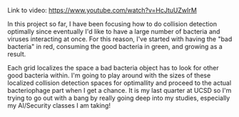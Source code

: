 Link to video: https://www.youtube.com/watch?v=HcJtuUZwIrM

In this project so far, I have been focusing how to do collision detection optimally since eventually I'd like to have a large number of bacteria and viruses interacting at once. For this reason, I've started with having the "bad bacteria" in red, consuming the good bacteria in green, and growing as a result.

Each grid localizes the space a bad bacteria object has to look for other good bacteria within. I'm going to play around with the sizes of these localized collision detection spaces for optimallity and proceed to the actual bacteriophage part when I get a chance. It is my last quarter at UCSD so I'm trying to go out with a bang by really going deep into my studies, especially my AI/Security classes I am taking!

